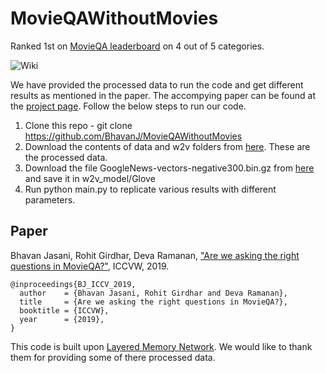 # MovieQAWithoutMovies
Ranked 1st on [MovieQA leaderboard](http://movieqa.cs.toronto.edu/leaderboard/) on 4 out of 5 categories.


![Wiki](https://bhavanj.github.io/MovieQAWithoutMovies/images/Teaser_straight_arrows.jpg)

We have provided the processed data to run the code and get different results as mentioned in the paper. The accompying paper can be found at the [project page](https://bhavanj.github.io/MovieQAWithoutMovies/). Follow the below steps to run our code.


1) Clone this repo - git clone https://github.com/BhavanJ/MovieQAWithoutMovies
2) Download the contents of data and w2v folders from [here](https://drive.google.com/drive/folders/16_GqxxY-w5Bz2yz4uQWupNqF43Wwishr?usp=sharing). These are the processed data.
3) Download the file GoogleNews-vectors-negative300.bin.gz from [here](https://drive.google.com/file/d/0B7XkCwpI5KDYNlNUTTlSS21pQmM/edit?usp=sharing) and save it in w2v_model/Glove
4) Run python main.py to replicate various results with different parameters.




## Paper

Bhavan Jasani, Rohit Girdhar, Deva Ramanan, ["Are we asking the right questions in MovieQA?"](https://bhavanj.github.io/MovieQAWithoutMovies/), ICCVW, 2019.

```
@inproceedings{BJ_ICCV_2019,
  author    = {Bhavan Jasani, Rohit Girdhar and Deva Ramanan},
  title     = {Are we asking the right questions in MovieQA?},
  booktitle = {ICCVW},
  year      = {2019},
}
```


This code is built upon [Layered Memory Network](https://github.com/bowong/Layered-Memory-Network). We would like to thank them for providing some of there processed data.

